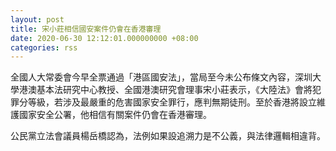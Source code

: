 ```yaml
---
layout: post
title: 宋小莊相信國安案件仍會在香港審理
date: 2020-06-30 12:12:01.000000000 +08:00
categories: rss
---
```


全國人大常委會今早全票通過「港區國安法」，當局至今未公布條文內容，深圳大學港澳基本法研究中心教授、全國港澳研究會理事宋小莊表示，《大陸法》會將犯罪分等級，若涉及最嚴重的危害國家安全罪行，應判無期徒刑。至於香港將設立維護國家安全公署，他相信有關案件仍會在香港審理。

公民黨立法會議員楊岳橋認為，法例如果設追溯力是不公義，與法律邏輯相違背。
